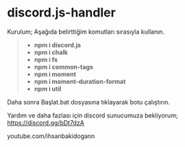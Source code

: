 # discord.js-handler

Kurulum;
Aşağıda belirttiğim komutları sırasıyla kullanın.
> * **npm i discord.js**
> * **npm i chalk**
> * **npm i fs**
> * **npm i common-tags**
> * **npm i moment**
> * **npm i moment-duration-format**
> * **npm i util**

Daha sonra Başlat.bat dosyasına tıklayarak botu çalıştırın.

Yardım ve daha fazlası için discord sunucumuza bekliyorum;
https://discord.gg/bDt7dzA

youtube.com/ihsanbakidogann